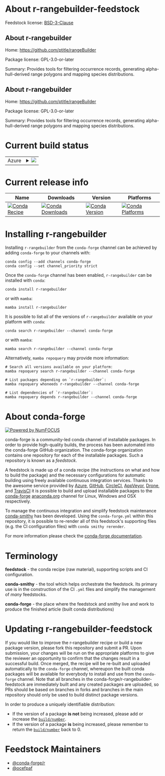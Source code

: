 About r-rangebuilder-feedstock
==============================

Feedstock license: [BSD-3-Clause](https://github.com/conda-forge/r-rangebuilder-feedstock/blob/main/LICENSE.txt)


About r-rangebuilder
--------------------

Home: https://github.com/ptitle/rangeBuilder

Package license: GPL-3.0-or-later

Summary: Provides tools for filtering occurrence records, generating alpha-hull-derived range polygons and mapping species distributions.

About r-rangebuilder
--------------------

Home: https://github.com/ptitle/rangeBuilder

Package license: GPL-3.0-or-later

Summary: Provides tools for filtering occurrence records, generating alpha-hull-derived range polygons and mapping species distributions.

Current build status
====================


<table>
    
  <tr>
    <td>Azure</td>
    <td>
      <details>
        <summary>
          <a href="https://dev.azure.com/conda-forge/feedstock-builds/_build/latest?definitionId=22792&branchName=main">
            <img src="https://dev.azure.com/conda-forge/feedstock-builds/_apis/build/status/r-rangebuilder-feedstock?branchName=main">
          </a>
        </summary>
        <table>
          <thead><tr><th>Variant</th><th>Status</th></tr></thead>
          <tbody><tr>
              <td>linux_64_r_base4.3</td>
              <td>
                <a href="https://dev.azure.com/conda-forge/feedstock-builds/_build/latest?definitionId=22792&branchName=main">
                  <img src="https://dev.azure.com/conda-forge/feedstock-builds/_apis/build/status/r-rangebuilder-feedstock?branchName=main&jobName=linux&configuration=linux%20linux_64_r_base4.3" alt="variant">
                </a>
              </td>
            </tr><tr>
              <td>linux_64_r_base4.4</td>
              <td>
                <a href="https://dev.azure.com/conda-forge/feedstock-builds/_build/latest?definitionId=22792&branchName=main">
                  <img src="https://dev.azure.com/conda-forge/feedstock-builds/_apis/build/status/r-rangebuilder-feedstock?branchName=main&jobName=linux&configuration=linux%20linux_64_r_base4.4" alt="variant">
                </a>
              </td>
            </tr><tr>
              <td>osx_64_r_base4.3</td>
              <td>
                <a href="https://dev.azure.com/conda-forge/feedstock-builds/_build/latest?definitionId=22792&branchName=main">
                  <img src="https://dev.azure.com/conda-forge/feedstock-builds/_apis/build/status/r-rangebuilder-feedstock?branchName=main&jobName=osx&configuration=osx%20osx_64_r_base4.3" alt="variant">
                </a>
              </td>
            </tr><tr>
              <td>osx_64_r_base4.4</td>
              <td>
                <a href="https://dev.azure.com/conda-forge/feedstock-builds/_build/latest?definitionId=22792&branchName=main">
                  <img src="https://dev.azure.com/conda-forge/feedstock-builds/_apis/build/status/r-rangebuilder-feedstock?branchName=main&jobName=osx&configuration=osx%20osx_64_r_base4.4" alt="variant">
                </a>
              </td>
            </tr><tr>
              <td>win_64_r_base4.3</td>
              <td>
                <a href="https://dev.azure.com/conda-forge/feedstock-builds/_build/latest?definitionId=22792&branchName=main">
                  <img src="https://dev.azure.com/conda-forge/feedstock-builds/_apis/build/status/r-rangebuilder-feedstock?branchName=main&jobName=win&configuration=win%20win_64_r_base4.3" alt="variant">
                </a>
              </td>
            </tr><tr>
              <td>win_64_r_base4.4</td>
              <td>
                <a href="https://dev.azure.com/conda-forge/feedstock-builds/_build/latest?definitionId=22792&branchName=main">
                  <img src="https://dev.azure.com/conda-forge/feedstock-builds/_apis/build/status/r-rangebuilder-feedstock?branchName=main&jobName=win&configuration=win%20win_64_r_base4.4" alt="variant">
                </a>
              </td>
            </tr>
          </tbody>
        </table>
      </details>
    </td>
  </tr>
</table>

Current release info
====================

| Name | Downloads | Version | Platforms |
| --- | --- | --- | --- |
| [![Conda Recipe](https://img.shields.io/badge/recipe-r--rangebuilder-green.svg)](https://anaconda.org/conda-forge/r-rangebuilder) | [![Conda Downloads](https://img.shields.io/conda/dn/conda-forge/r-rangebuilder.svg)](https://anaconda.org/conda-forge/r-rangebuilder) | [![Conda Version](https://img.shields.io/conda/vn/conda-forge/r-rangebuilder.svg)](https://anaconda.org/conda-forge/r-rangebuilder) | [![Conda Platforms](https://img.shields.io/conda/pn/conda-forge/r-rangebuilder.svg)](https://anaconda.org/conda-forge/r-rangebuilder) |

Installing r-rangebuilder
=========================

Installing `r-rangebuilder` from the `conda-forge` channel can be achieved by adding `conda-forge` to your channels with:

```
conda config --add channels conda-forge
conda config --set channel_priority strict
```

Once the `conda-forge` channel has been enabled, `r-rangebuilder` can be installed with `conda`:

```
conda install r-rangebuilder
```

or with `mamba`:

```
mamba install r-rangebuilder
```

It is possible to list all of the versions of `r-rangebuilder` available on your platform with `conda`:

```
conda search r-rangebuilder --channel conda-forge
```

or with `mamba`:

```
mamba search r-rangebuilder --channel conda-forge
```

Alternatively, `mamba repoquery` may provide more information:

```
# Search all versions available on your platform:
mamba repoquery search r-rangebuilder --channel conda-forge

# List packages depending on `r-rangebuilder`:
mamba repoquery whoneeds r-rangebuilder --channel conda-forge

# List dependencies of `r-rangebuilder`:
mamba repoquery depends r-rangebuilder --channel conda-forge
```


About conda-forge
=================

[![Powered by
NumFOCUS](https://img.shields.io/badge/powered%20by-NumFOCUS-orange.svg?style=flat&colorA=E1523D&colorB=007D8A)](https://numfocus.org)

conda-forge is a community-led conda channel of installable packages.
In order to provide high-quality builds, the process has been automated into the
conda-forge GitHub organization. The conda-forge organization contains one repository
for each of the installable packages. Such a repository is known as a *feedstock*.

A feedstock is made up of a conda recipe (the instructions on what and how to build
the package) and the necessary configurations for automatic building using freely
available continuous integration services. Thanks to the awesome service provided by
[Azure](https://azure.microsoft.com/en-us/services/devops/), [GitHub](https://github.com/),
[CircleCI](https://circleci.com/), [AppVeyor](https://www.appveyor.com/),
[Drone](https://cloud.drone.io/welcome), and [TravisCI](https://travis-ci.com/)
it is possible to build and upload installable packages to the
[conda-forge](https://anaconda.org/conda-forge) [anaconda.org](https://anaconda.org/)
channel for Linux, Windows and OSX respectively.

To manage the continuous integration and simplify feedstock maintenance
[conda-smithy](https://github.com/conda-forge/conda-smithy) has been developed.
Using the ``conda-forge.yml`` within this repository, it is possible to re-render all of
this feedstock's supporting files (e.g. the CI configuration files) with ``conda smithy rerender``.

For more information please check the [conda-forge documentation](https://conda-forge.org/docs/).

Terminology
===========

**feedstock** - the conda recipe (raw material), supporting scripts and CI configuration.

**conda-smithy** - the tool which helps orchestrate the feedstock.
                   Its primary use is in the construction of the CI ``.yml`` files
                   and simplify the management of *many* feedstocks.

**conda-forge** - the place where the feedstock and smithy live and work to
                  produce the finished article (built conda distributions)


Updating r-rangebuilder-feedstock
=================================

If you would like to improve the r-rangebuilder recipe or build a new
package version, please fork this repository and submit a PR. Upon submission,
your changes will be run on the appropriate platforms to give the reviewer an
opportunity to confirm that the changes result in a successful build. Once
merged, the recipe will be re-built and uploaded automatically to the
`conda-forge` channel, whereupon the built conda packages will be available for
everybody to install and use from the `conda-forge` channel.
Note that all branches in the conda-forge/r-rangebuilder-feedstock are
immediately built and any created packages are uploaded, so PRs should be based
on branches in forks and branches in the main repository should only be used to
build distinct package versions.

In order to produce a uniquely identifiable distribution:
 * If the version of a package **is not** being increased, please add or increase
   the [``build/number``](https://docs.conda.io/projects/conda-build/en/latest/resources/define-metadata.html#build-number-and-string).
 * If the version of a package **is** being increased, please remember to return
   the [``build/number``](https://docs.conda.io/projects/conda-build/en/latest/resources/define-metadata.html#build-number-and-string)
   back to 0.

Feedstock Maintainers
=====================

* [@conda-forge/r](https://github.com/orgs/conda-forge/teams/r/)
* [@ocefpaf](https://github.com/ocefpaf/)

